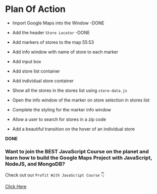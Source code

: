 # Plan Of Action

- Import Google Maps into the Window -DONE

- Add the header `Store Locator`  -DONE

- Add markers of stores to the map 
55:53
- Add info window with name of store to each marker

- Add input box

- Add store list container

- Add individual store container

- Show all the stores in the stores list using `store-data.js`

- Open the info window of the marker on store selection in stores list 

- Complete the styling for the marker info window

- Allow a user to search for stores in a zip code

- Add a beautiful transition on the hover of an individual store

**DONE**

### Want to join the BEST JavaScript Course on the planet and learn how to build the Google Maps Project with JavaScript, NodeJS, and MongoDB?

Check out our `Profit With JavaScript Course`    :point_down: 

[Click Here](https://course.javascriptfreelancer.com/short?utm_source=github&utm_medium=repo&utm_campaign=google-maps-webinar-starter-april-18)

